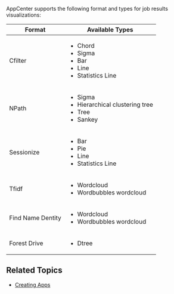 
AppCenter supports the following format and types for job results visualizations: 

| Format             | Available Types |
| ------             | ----------- |
| Cfilter            | <ul><li>Chord</li><li>Sigma</li><li>Bar</li><li>Line</li><li>Statistics Line</li></ul> |
| NPath              | <ul><li>Sigma</li><li>Hierarchical clustering tree</li><li>Tree</li><li>Sankey</li></ul> |
| Sessionize         | <ul><li>Bar</li><li>Pie</li><li>Line</li><li>Statistics Line</li></ul> |
| Tfidf              | <ul><li>Wordcloud</li><li>Wordbubbles wordcloud</li></ul> |
| Find Name Dentity  | <ul><li>Wordcloud</li><li>Wordbubbles wordcloud</li></ul> |
| Forest Drive       | <ul><li>Dtree</li></ul> |

 ## Related Topics
 * [Creating Apps](creating-app.md)
